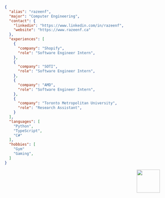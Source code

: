 

```json
{
  "alias": "razeenf",
  "major": "Computer Engineering",
  "contact": {
    "linkedin": "https://www.linkedin.com/in/razeenf",
    "website": "https://www.razeenf.ca"
  },
  "experiences": [
    {
      "company": "Shopify",
      "role": "Software Engineer Intern",
    },
    {
      "company": "SOTI",
      "role": "Software Engineer Intern",
    },
    {
      "company": "AMD",
      "role": "Software Engineer Intern",
    },
    {
      "company": "Toronto Metropolitan University",
      "role": "Research Assistant",
    }
  ],
  "languages": [
    "Python",
    "TypeScript",
    "C#"
  ],
  "hobbies": [
    "Gym"
    "Gaming",
  ]
}

```

<div align="right">
    <a href="https://cat-bounce.com" target="_blank">
        <img src="https://i.pinimg.com/originals/e8/d0/f1/e8d0f1794e2520ac2367c1d21c0966e9.gif" height="75" />
    </a>
</div>

